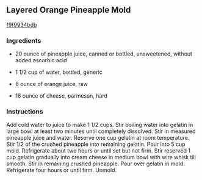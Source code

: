 ## Layered Orange Pineapple Mold

[f9f9934bdb](http://www.food.com/recipe/layered-orange-pineapple-mold-323374)

### Ingredients

 - 20 ounce of pineapple juice, canned or bottled, unsweetened, without added ascorbic acid

 - 1 1/2 cup of water, bottled, generic

 - 8 ounce of orange juice, raw

 - 16 ounce of cheese, parmesan, hard

### Instructions

Add cold water to juice to make 1 1/2 cups. Stir boiling water into gelatin in large bowl at least two minutes until completely dissolved. Stir in measured pineapple juice and water. Reserve one cup gelatin at room temperature. Stir 1/2 of the crushed pineapple into remaining gelatin. Pour into 5 cup mold. Refrigerate about two hours or until set but not firm. Stir reserved 1 cup gelatin gradually into cream cheese in medium bowl with wire whisk till smooth. Stir in remaining crushed pineapple. Pour over gelatin in mold. Refrigerate four hours or until firm. Unmold.
